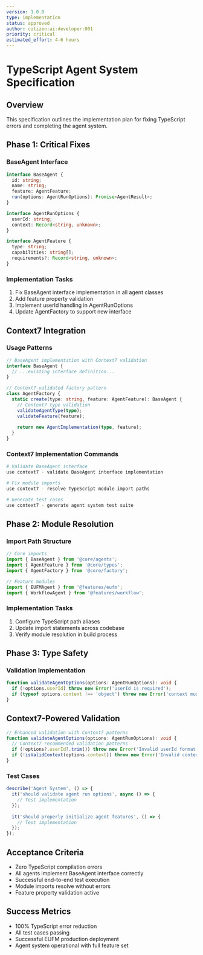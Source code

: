 ```yaml
---
version: 1.0.0
type: implementation
status: approved
author: citizen:ai:developer:001
priority: critical
estimated_effort: 4-6 hours
---
```


# TypeScript Agent System Specification

## Overview
This specification outlines the implementation plan for fixing TypeScript errors and completing the agent system.

## Phase 1: Critical Fixes

### BaseAgent Interface
```typescript
interface BaseAgent {
  id: string;
  name: string;
  feature: AgentFeature;
  run(options: AgentRunOptions): Promise<AgentResult>;
}

interface AgentRunOptions {
  userId: string;
  context: Record<string, unknown>;
}

interface AgentFeature {
  type: string;
  capabilities: string[];
  requirements?: Record<string, unknown>;
}
```

### Implementation Tasks
1. Fix BaseAgent interface implementation in all agent classes
2. Add feature property validation
3. Implement userId handling in AgentRunOptions
4. Update AgentFactory to support new interface

## Context7 Integration

### Usage Patterns
```typescript
// BaseAgent implementation with Context7 validation
interface BaseAgent {
  // ...existing interface definition...
}

// Context7-validated factory pattern
class AgentFactory {
  static create(type: string, feature: AgentFeature): BaseAgent {
    // Context7 type validation
    validateAgentType(type);
    validateFeature(feature);
    
    return new AgentImplementation(type, feature);
  }
}
```

### Context7 Implementation Commands
```bash
# Validate BaseAgent interface
use context7 - validate BaseAgent interface implementation

# Fix module imports
use context7 - resolve TypeScript module import paths

# Generate test cases
use context7 - generate agent system test suite
```

## Phase 2: Module Resolution

### Import Path Structure
```typescript
// Core imports
import { BaseAgent } from '@core/agents';
import { AgentFeature } from '@core/types';
import { AgentFactory } from '@core/factory';

// Feature modules
import { EUFMAgent } from '@features/eufm';
import { WorkflowAgent } from '@features/workflow';
```

### Implementation Tasks
1. Configure TypeScript path aliases
2. Update import statements across codebase
3. Verify module resolution in build process

## Phase 3: Type Safety

### Validation Implementation
```typescript
function validateAgentOptions(options: AgentRunOptions): void {
  if (!options.userId) throw new Error('userId is required');
  if (typeof options.context !== 'object') throw new Error('context must be an object');
}
```

## Context7-Powered Validation
```typescript
// Enhanced validation with Context7 patterns
function validateAgentOptions(options: AgentRunOptions): void {
  // Context7 recommended validation patterns
  if (!options?.userId?.trim()) throw new Error('Invalid userId format');
  if (!isValidContext(options.context)) throw new Error('Invalid context structure');
}
```

### Test Cases
```typescript
describe('Agent System', () => {
  it('should validate agent run options', async () => {
    // Test implementation
  });
  
  it('should properly initialize agent features', () => {
    // Test implementation
  });
});
```

## Acceptance Criteria
- Zero TypeScript compilation errors
- All agents implement BaseAgent interface correctly
- Successful end-to-end test execution
- Module imports resolve without errors
- Feature property validation active

## Success Metrics
- 100% TypeScript error reduction
- All test cases passing
- Successful EUFM production deployment
- Agent system operational with full feature set